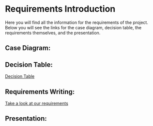 # Requirements Introduction #

Here you will find all the information for the requirements of the project. Below you will see the links for the case diagram, decision table, the requirements themselves, and the presentation.

 ## **Case Diagram**: 

## **Decision Table**:
[Decision Table](https://github.com/brodeymc/Team10Project/blob/main/Decision_Table.png)
## **Requirements Writing**:
[Take a look at our requirements](https://github.com/brodeymc/Team10Project/blob/main/Requirements_Writeup.md)

## **Presentation**:

